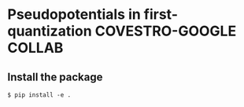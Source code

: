 # Pseudopotentials in first-quantization COVESTRO-GOOGLE COLLAB

## Install the package

``$ pip install -e .``

